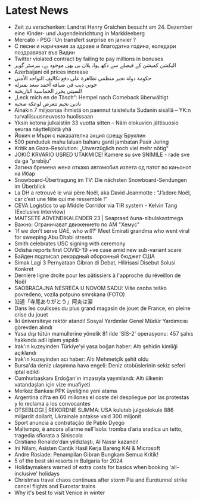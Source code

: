 # Latest News
-  Zeit zu verschenken: Landrat Henry Graichen besucht am 24. Dezember eine Kinder- und Jugendeinrichtung in Markkleeberg
-  Mercato - PSG : Un transfert surprise en janvier ?
-  С песни и наричания за здраве и благодатна година, коледари поздравяват във Видин
-  Twitter violated contract by failing to pay millions in bonuses
-  الیکشن کمیشن کے فیصلے سے دکھ ہوا، پلان بی بھی موجود ہے، بیرسٹر گوہر
-  Azerbaijani oil prices increase
-  حكومة دولة تجبر منظمي تظاهرة على دفع تكاليف التواجد الأمني
-  جوني ديب في ضيافة أحمد سعد بمنزله
-  السيتي يحرز الخماسية التاريخية
-  „Leck mich en de Täsch“: Hempel nach Comeback überwältigt
-  نادين نجيم تتعرض لوعكة صحية
-  Ainakin 7 miljoonaa ihmistä on paennut taisteluita Sudanin sisällä – YK:n turvallisuusneuvosto huolissaan
-  Yksin kotona julkaistiin 33 vuotta sitten – Näin elokuvien jättisuosio seuraa näyttelijöitä yhä
-  Йокич и Мъри с наказателна акция срещу Бруклин
-  500 penduduk mahu laluan baharu ganti jambatan Pasir Jering
-  Kritik an Gaza-Resolution: „Unverzüglich noch viel mehr nötig“
-  JOKIĆ KRVARIO USRED UTAKMICE! Kamere su sve SNIMILE - rade sve da ga "prebiju"
-  Загина бремена жена откако автомобил излета од патот во кањонот на Ибар
-  Snowboard-Übertragung im TV: Die nächsten Snowboard-Sendungen im Überblick
-  La DH a retrouvé le vrai père Noël, aka David Jeanmotte : “J’adore Noël, car c’est une fête qui me ressemble !”
-  CEVA Logistics to up Middle Corridor via TIR system - Kelvin Tang (Exclusive interview)
-  MAITSETE ADVENDIKALENDER 23 | Seapraad õuna-sibulakastmega
-  Важно: Ограничават движението по АМ "Хемус"
-  'If we don't serve UAE, who will?' Meet Emirati grandma who went viral for sweeping Abu Dhabi streets
-  Smith celebrates USC signing with ceremony
-  Odisha reports first COVID-19 +ve case amid new sub-variant scare
-  Байден подписал рекордный оборонный бюджет США
-  Simak Lagi 3 Pernyataan Gibran di Debat, Hilirisasi Disebut Solusi Konkret
-  Dernière ligne droite pour les pâtissiers à l'approche du réveillon de Noël
-  SAOBRAĆAJNA NESREĆA U NOVOM SADU: Više osoba teško povređeno, vozila potpuno smrskana (FOTO)
-  沿道「寺尾ありがとう」阿炎は涙
-  Dans les coulisses du plus grand magasin de jouet de France, en pleine crise du jouet
-  İki üniversiteye rektör atandı! Sosyal Yardımlar Genel Müdür Yardımcısı görevden alındı
-  Yasa dışı tütün mamullerine yönelik 81 ilde 'SİS-2' operasyonu: 457 şahıs hakkında adli işlem yapıldı
-  Irak'ın kuzeyinden Türkiye'yi yasa boğan haber: Altı şehidin kimliği açıklandı
-  Irak'ın kuzeyinden acı haber: Altı Mehmetçik şehit oldu
-  Bursa'da deniz ulaşımına hava engeli: Deniz otobüslerinin sekiz seferi iptal edildi
-  Cumhurbaşkanı Erdoğan'ın imzasıyla yayımlandı: Altı ülkenin vatandaşları için vize muafiyeti
-  Merkez Bankası PPK üyeliğine yeni atama
-  Argentina cifra en 60 millones el coste del despliegue por las protestas y lo reclama a los convocantes
-  OTSEBLOGI | REKORDNE SUMMA: USA kulutab julgeolekule 886 miljardit dollarit, Ukrainale antakse vaid 300 miljonit
-  Sport anuncia a contratação de Pablo Dyego
-  Maltempo, è ancora allarme nell’Isola: tromba d’aria sradica un tetto, tragedia sfiorata a Siniscola
-  Cristiano Ronaldo'dan yıldızlaştı, Al Nassr kazandı!
-  Ini Nilam, Asisten Cantik Hasil Kerja Bareng KAI & Microsoft
-  Andre Rosiade: Penampilan Gibran Bungkam Semua Kritik!
-  5 of the best ski resorts in Bulgaria for 2024
-  Holidaymakers warned of extra costs for basics when booking 'all-inclusive' holidays
-  Christmas travel chaos continues after storm Pia and Eurotunnel strike cancel flights and Eurostar trains
-  Why it's best to visit Venice in winter
